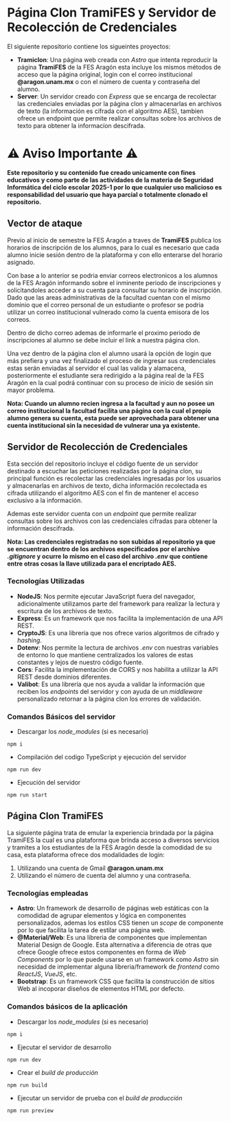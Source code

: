 # Página Clon TramiFES y Servidor de Recolección de Credenciales

El siguiente repositorio contiene los sigueintes proyectos:

- **Tramiclon**: Una página web creada con _Astro_ que intenta reproducir la página **TramiFES** de la FES Aragón esta
  incluye los mismos métodos de acceso que la página original, login con el correo institucional **@aragon.unam.mx** o
  con el número de cuenta y contraseña del alumno.
- **Server**: Un servidor creado con _Express_ que se encarga de recolectar las credenciales enviadas por la
  página clon y almacenarlas en archivos de texto (la información es cifrada con el algoritmo AES), tambien ofrece
  un endpoint que permite realizar consultas sobre los archivos de texto para obtener la informacíon descifrada.

# ⚠️ Aviso Importante ⚠️

**Este repositorio y su contenido fue creado unicamente con fines educativos y como parte de las actividades de la
materia de Seguridad Informática del ciclo escolar 2025-1 por lo que cualquier uso malicioso es responsabilidad del
usuario que haya parcial o totalmente clonado el repositorio.**

## Vector de ataque

Previo al inicio de semestre la FES Aragón a traves de **TramiFES** publica los horarios de inscripción de los alumnos,
para lo cual es necesario que cada alumno inicie sesión dentro de la plataforma y con ello enterarse del horario asignado.

Con base a lo anterior se podria enviar correos electronicos a los alumnos de la FES Aragón informando sobre el inminente
periodo de inscripciones y solicitandoles acceder a su cuenta para consultar su horario de inscripción. Dado que las areas
administrativas de la facultad cuentan con el mismo dominio que el correo personal de un estudiante o profesor se podria
utilizar un correo institucional vulnerado como la cuenta emisora de los correos.

Dentro de dicho correo ademas de informarle el proximo periodo de inscripciones al alumno se debe incluir el link a
nuestra página clon.

Una vez dentro de la página clon el alumno usará la opción de login que más prefiera y una vez finalizado el proceso de
ingresar sus credenciales estas serán enviadas al servidor el cual las valida y alamacena, posteriormente el estudiante
sera redirigido a la página real de la FES Aragón en la cual podrá continuar con su proceso de inicio de sesión sin
mayor problema.

**Nota: Cuando un alumno recien ingresa a la facultad y aun no posee un correo institucional la facultad facilita
una página con la cual el propio alumno genera su cuenta, esta puede ser aprovechada para obtener una cuenta institucional
sin la necesidad de vulnerar una ya existente.**

## Servidor de Recolección de Credenciales

Esta sección del repositorio incluye el código fuente de un servidor destinado a escuchar las peticiones realizadas
por la página clon, su principal función es recolectar las credenciales ingresadas por los usuarios y almacenarlas
en archivos de texto, dicha información recolectada es cifrada utilizando el algoritmo AES con el fin de mantener
el acceso exclusivo a la información.

Ademas este servidor cuenta con un _endpoint_ que permite realizar consultas sobre los archivos con las credenciales
cifradas para obtener la información descifrada.

**Nota: Las credenciales registradas no son subidas al repositorio ya que se encuentran dentro de los archivos
especificados por el archivo _.gitignore_ y ocurre lo mismo en el caso del archivo _.env_ que contiene entre otras cosas
la llave utilizada para el encriptado AES.**

### Tecnologías Utilizadas

- **NodeJS**: Nos permite ejecutar JavaScript fuera del navegador, adicionalmente utilizamos parte del framework para
  realizar la lectura y escritura de los archivos de texto.
- **Express**: Es un framework que nos facilita la implementación de una API REST.
- **CryptoJS**: Es una librería que nos ofrece varios algoritmos de cifrado y _hashing_.
- **Dotenv**: Nos permite la lectura de archivos _.env_ con nuestras variables de entorno lo que mantiene centralizados
  los valores de estas constantes y lejos de nuestro código fuente.
- **Cors**: Facilita la implementación de CORS y nos habilita a utilizar la API REST desde dominios diferentes.
- **Valibot**: Es una librería que nos ayuda a validar la información que reciben los _endpoints_ del servidor y con ayuda
  de un _middleware_ personalizado retornar a la página clon los errores de validación.

### Comandos Básicos del servidor

- Descargar los _node_modules_ (si es necesario)

```
npm i
```

- Compilación del codigo TypeScript y ejecución del servidor

```
npm run dev
```

- Ejecución del servidor

```
npm run start
```

## Página Clon TramiFES

La siguiente página trata de emular la experiencia brindada por la página TramiFES la cual es una plataforma
que brinda acceso a diversos servicios y tramites a los estudiantes de la FES Aragón desde la comodidad de su casa,
esta plataforma ofrece dos modalidades de login:

1. Utilizando una cuenta de Gmail **@aragon.unam.mx**
2. Utilizando el número de cuenta del alumno y una contraseña.

### Tecnologías empleadas

- **Astro**: Un framework de desarrollo de páginas web estáticas con la comodidad de agrupar elementos y lógica en
  componentes personalizados, ademas los estilos CSS tienen un _scope_ de componente por lo que facilita la tarea de
  estilar una página web.
- **@Material/Web**: Es una libreria de componentes que implementan Material Design de Google. Esta alternativa a
  diferencia de otras que ofrece Google ofrece estos componentes en forma de _Web Components_ por lo que puede
  usarse en un framework como _Astro_ sin necesidad de implementar alguna libreria/framework de _frontend_
  como _ReactJS_, _VueJS_, etc.
- **Bootstrap**: Es un framework CSS que facilita la construcción de sitios Web al incoporar diseños de elementos
  HTML por defecto.

### Comandos básicos de la aplicación

- Descargar los _node_modules_ (si es necesario)

```
npm i
```

- Ejecutar el servidor de desarrollo

```
npm run dev
```

- Crear el _build de producción_

```
npm run build
```

- Ejecutar un servidor de prueba con el _build de producción_

```
npm run preview
```
